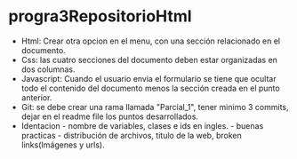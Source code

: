 # progra3RepositorioHtml
- Html: Crear otra opcion en el menu, con una sección relacionado en el documento.
- Css: las cuatro secciones del documento deben estar organizadas en dos columnas.
- Javascript: Cuando el usuario envia el formulario se tiene que ocultar todo el contenido del documento menos la sección creada en el punto anterior.
- Git: se debe crear una rama llamada "Parcial_1", tener minimo 3 commits, dejar en el readme file los puntos desarrollados.
- Identacion - nombre de variables, clases e ids en ingles. - buenas practicas - distribución de archivos, titulo de la web, broken links(Imágenes y urls).
